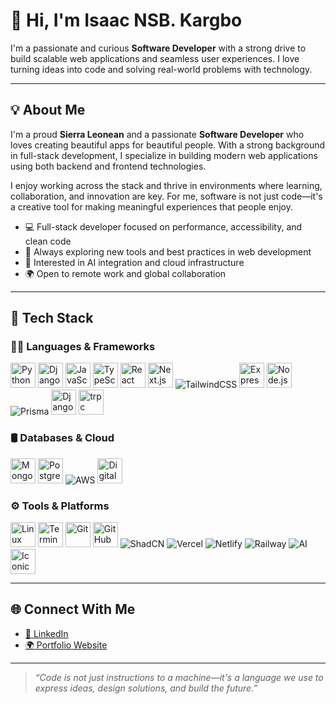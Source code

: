 # 👋 Hi, I'm Isaac NSB. Kargbo

I'm a passionate and curious **Software Developer** with a strong drive to build scalable web applications and seamless user experiences. I love turning ideas into code and solving real-world problems with technology.

---

## 💡 About Me

I'm a proud **Sierra Leonean** and a passionate **Software Developer** who loves creating beautiful apps for beautiful people. With a strong background in full-stack development, I specialize in building modern web applications using both backend and frontend technologies.

I enjoy working across the stack and thrive in environments where learning, collaboration, and innovation are key. For me, software is not just code—it's a creative tool for making meaningful experiences that people enjoy.

- 💻 Full-stack developer focused on performance, accessibility, and clean code  
- 🚀 Always exploring new tools and best practices in web development  
- 🧠 Interested in AI integration and cloud infrastructure  
- 🌍 Open to remote work and global collaboration  

---

## 🧰 Tech Stack

### 👨‍💻 Languages & Frameworks

<p align="left">
  <img src="https://cdn.jsdelivr.net/gh/devicons/devicon/icons/python/python-original.svg" height="40" alt="Python"/>
  <img src="https://cdn.jsdelivr.net/gh/devicons/devicon/icons/django/django-plain.svg" height="40" alt="Django"/>
  <img src="https://cdn.jsdelivr.net/gh/devicons/devicon/icons/javascript/javascript-original.svg" height="40" alt="JavaScript"/>
  <img src="https://cdn.jsdelivr.net/gh/devicons/devicon/icons/typescript/typescript-original.svg" height="40" alt="TypeScript"/>
  <img src="https://cdn.jsdelivr.net/gh/devicons/devicon/icons/react/react-original.svg" height="40" alt="React"/>
  <img src="https://cdn.jsdelivr.net/gh/devicons/devicon/icons/nextjs/nextjs-original.svg" height="40" alt="Next.js"/>
  <img src="https://img.shields.io/badge/TailwindCSS-38B2AC?logo=tailwindcss&logoColor=white&style=for-the-badge" alt="TailwindCSS"/>
  <img src="https://cdn.jsdelivr.net/gh/devicons/devicon/icons/express/express-original.svg" height="40" alt="Express"/>
  <img src="https://cdn.jsdelivr.net/gh/devicons/devicon/icons/nodejs/nodejs-original.svg" height="40" alt="Node.js"/>
  <img src="https://img.shields.io/badge/Prisma-2D3748?logo=prisma&logoColor=white&style=for-the-badge" alt="Prisma"/>
  <img src="https://cdn.jsdelivr.net/gh/devicons/devicon@latest/icons/djangorest/djangorest-original.svg" height="40" alt="DjangoRest" />
  <img src="https://cdn.jsdelivr.net/gh/devicons/devicon@latest/icons/trpc/trpc-original.svg" height="40" alt="trpc" />
</p>

### 🛢️ Databases & Cloud

<p align="left">
  <img src="https://cdn.jsdelivr.net/gh/devicons/devicon/icons/mongodb/mongodb-original.svg" height="40" alt="MongoDB"/>
  <img src="https://cdn.jsdelivr.net/gh/devicons/devicon/icons/postgresql/postgresql-original.svg" height="40" alt="PostgreSQL"/>
  <img src="https://img.shields.io/badge/AWS-232F3E?logo=amazonaws&logoColor=white&style=for-the-badge" alt="AWS"/>
  <img src="https://cdn.jsdelivr.net/gh/devicons/devicon/icons/digitalocean/digitalocean-original.svg" height="40" alt="DigitalOcean"/>
</p>

### ⚙️ Tools & Platforms

<p align="left">
  <img src="https://cdn.jsdelivr.net/gh/devicons/devicon/icons/linux/linux-original.svg" height="40" alt="Linux"/>
  <img src="https://cdn.jsdelivr.net/gh/devicons/devicon/icons/bash/bash-original.svg" height="40" alt="Terminal"/>
  <img src="https://cdn.jsdelivr.net/gh/devicons/devicon/icons/git/git-original.svg" height="40" alt="Git"/>
  <img src="https://cdn.jsdelivr.net/gh/devicons/devicon/icons/github/github-original.svg" height="40" alt="GitHub"/>
  <img src="https://img.shields.io/badge/ShadCN-000?style=for-the-badge&logo=data:image/svg+xml;base64,PHN2ZyBmaWxsPSJ3aGl0ZSIgaGVpZ2h0PSIyNCIgd2lkdGg9IjI0IiB4bWxucz0iaHR0cDovL3d3dy53My5vcmcvMjAwMC9zdmciPjxwYXRoIGQ9Ik0xMiAyYTEwIDEwIDAgMSAwIDEwIDEwQTEwIDEwIDAgMCAwIDEyIDJ6bTAgMmE4IDggMCAxIDEgMCAxNiA4IDggMCAwIDEgMC0xNnoiLz48L3N2Zz4=&logoColor=white&label=ShadCN&labelColor=111" alt="ShadCN"/>
  <img src="https://img.shields.io/badge/Vercel-000?logo=vercel&logoColor=white&style=for-the-badge" alt="Vercel"/>
  <img src="https://img.shields.io/badge/Netlify-00C7B7?logo=netlify&logoColor=white&style=for-the-badge" alt="Netlify"/>
  <img src="https://img.shields.io/badge/Railway-000?logo=railway&logoColor=white&style=for-the-badge" alt="Railway"/>
  <img src="https://img.shields.io/badge/AI-111?style=for-the-badge&logo=OpenAI&logoColor=white" alt="AI"/>
  <img src="https://cdn.jsdelivr.net/gh/devicons/devicon@latest/icons/ionic/ionic-original.svg" height="40" alt="Iconic" />
</p>

---

## 🌐 Connect With Me

- [💼 LinkedIn](https://www.linkedin.com/in/isaacnsbkargbo)  
- [🌍 Portfolio Website](https://nsbkargbo.vercel.app)

---

> _“Code is not just instructions to a machine—it's a language we use to express ideas, design solutions, and build the future.”_

